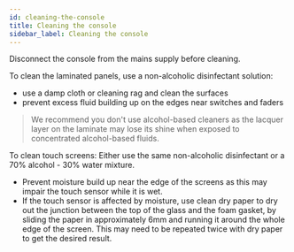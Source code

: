 ```yaml
---
id: cleaning-the-console
title: Cleaning the console
sidebar_label: Cleaning the console
---
```


Disconnect the console from the mains supply before cleaning.

To clean the laminated panels, use a non-alcoholic disinfectant solution:
- use a damp cloth or cleaning rag and clean the surfaces
- prevent excess fluid building up on the edges near switches and faders

> We recommend you don't use alcohol-based cleaners as the lacquer layer 
  on the laminate may lose its shine when exposed to concentrated alcohol-based fluids.

To clean touch screens: Either use the same non-alcoholic disinfectant or a 70% alcohol - 30% water mixture.

- Prevent moisture build up near the edge of the screens as this may impair the 
  touch sensor while it is wet. 
- If the touch sensor is affected by moisture, use clean dry paper to dry out the 
  junction between the top of the glass and the foam gasket, by sliding the paper in 
  approximately 6mm and running it around the whole edge of the screen. This may need 
  to be repeated twice with dry paper to get the desired result.


